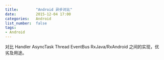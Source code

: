 ```yaml
---
title:        "Android 异步对比"
date:         2015-12-04 17:00
categories:   Android
list_number:  false
tags:
- Android
---
```


对比 Handler AsyncTask Thread EventBus RxJava/RxAndroid 之间的实现，优劣及用途。

<!--more-->

#